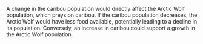 A change in the caribou population would directly affect the Arctic Wolf population, which preys on caribou. If the caribou population decreases, the Arctic Wolf would have less food available, potentially leading to a decline in its population. Conversely, an increase in caribou could support a growth in the Arctic Wolf population.